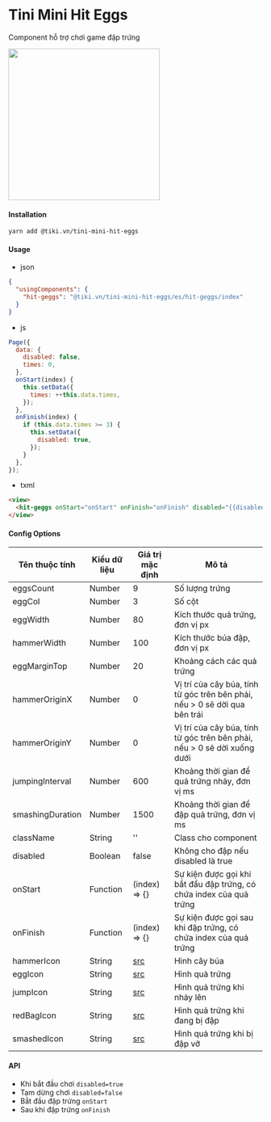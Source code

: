 # Tini Mini Hit Eggs

Component hỗ trợ chơi game đập trứng

<img src="https://salt.tikicdn.com/ts/miniapp/91/00/86/fe5b63ad478d678e0c09dcf392e639c8.gif" width="300" />

#### Installation

```
yarn add @tiki.vn/tini-mini-hit-eggs
```

#### Usage

- json

```json
{
  "usingComponents": {
    "hit-geggs": "@tiki.vn/tini-mini-hit-eggs/es/hit-geggs/index"
  }
}
```

- js

```js
Page({
  data: {
    disabled: false,
    times: 0,
  },
  onStart(index) {
    this.setData({
      times: ++this.data.times,
    });
  },
  onFinish(index) {
    if (this.data.times >= 3) {
      this.setData({
        disabled: true,
      });
    }
  },
});
```

- txml

```html
<view>
  <hit-geggs onStart="onStart" onFinish="onFinish" disabled="{{disabled}}" />
</view>
```

#### Config Options

| Tên thuộc tính   | Kiểu dữ liệu | Giá trị mặc định                                                                         | Mô tả                                                                      |
| ---------------- | ------------ | ---------------------------------------------------------------------------------------- | -------------------------------------------------------------------------- |
| eggsCount        | Number       | 9                                                                                        | Số lượng trứng                                                             |
| eggCol           | Number       | 3                                                                                        | Số cột                                                                     |
| eggWidth         | Number       | 80                                                                                       | Kích thước quả trứng, đơn vị px                                            |
| hammerWidth      | Number       | 100                                                                                      | Kích thước búa đập, đơn vị px                                              |
| eggMarginTop     | Number       | 20                                                                                       | Khoảng cách các quả trứng                                                  |
| hammerOriginX    | Number       | 0                                                                                        | Vị trí của cây búa, tính từ góc trên bên phải, nếu > 0 sẽ dời qua bên trái |
| hammerOriginY    | Number       | 0                                                                                        | Vị trí của cây búa, tính từ góc trên bên phải, nếu > 0 sẽ dời xuống dưới   |
| jumpingInterval  | Number       | 600                                                                                      | Khoảng thời gian để quả trứng nhảy, đơn vị ms                              |
| smashingDuration | Number       | 1500                                                                                     | Khoảng thời gian để đập quả trứng, đơn vị ms                               |
| className        | String       | ''                                                                                       | Class cho component                                                        |
| disabled         | Boolean      | false                                                                                    | Không cho đập nếu disabled là true                                         |
| onStart          | Function     | (index) => {}                                                                            | Sự kiện được gọi khi bắt đầu đập trứng, có chứa index của quả trứng        |
| onFinish         | Function     | (index) => {}                                                                            | Sự kiện được gọi sau khi đập trứng, có chứa index của quả trứng            |
| hammerIcon       | String       | [src](https://salt.tikicdn.com/ts/miniapp/34/6f/81/a0351a51eb2e3c3a600bb0a488f70781.png) | Hình cây búa                                                               |
| eggIcon          | String       | [src](https://salt.tikicdn.com/ts/miniapp/29/16/32/fe234f820e7b164a15710d2774385637.png) | Hình quả trứng                                                             |
| jumpIcon         | String       | [src](https://salt.tikicdn.com/ts/miniapp/3e/8a/e9/dccdc73b3dc97dead5003b794c39d780.png) | Hình quả trứng khi nhảy lên                                                |
| redBagIcon       | String       | [src](https://salt.tikicdn.com/ts/miniapp/52/a0/42/44d8a4d9c4c45256510e4a70318176ac.png) | Hình quả trứng khi đang bị đập                                             |
| smashedIcon      | String       | [src](https://salt.tikicdn.com/ts/miniapp/2e/3a/ae/a36759b4b2018ee0249c1563c8b9bba1.png) | Hình quả trứng khi bị đập vỡ                                               |

#### API

- Khi bắt đầu chơi `disabled=true`
- Tạm dừng chơi `disabled=false`
- Bắt đầu đập trứng `onStart`
- Sau khi đập trứng `onFinish`
